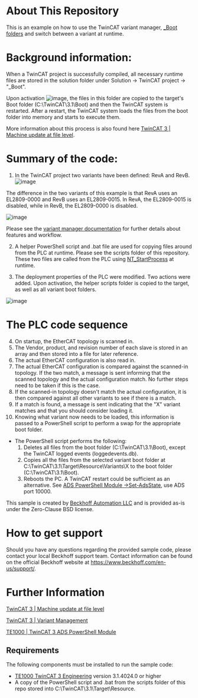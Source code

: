 # About This Repository
 
This is an example on how to use the TwinCAT variant manager, [_Boot folders](https://infosys.beckhoff.com/content/1033/variant_management/6325872779.html?id=1322548522019609004) and switch between a variant at runtime. 

# Background information:

When a TwinCAT project is successfully compiled, all necessary runtime files are stored in the solution folder under Solution -> TwinCAT project -> "_Boot".

Upon activation ![image](https://user-images.githubusercontent.com/19829308/220220768-bd583224-5e67-4282-ab9e-06754671e32a.png), the files in this folder are copied to the target's Boot folder (C:\TwinCAT\3.1\Boot) and then the TwinCAT system is restarted. 
After a restart, the TwinCAT system loads the files from the boot folder into memory and starts to execute them.

More information about this process is also found here [TwinCAT 3 | Machine update at file level](https://infosys.beckhoff.com/content/1033/machineupdate/index.html?id=2281025263805392133).
 

# Summary of the code:

1. In the TwinCAT project two variants have been defined: RevA and RevB.
![image](https://user-images.githubusercontent.com/19829308/220223650-c548a18e-0d45-4502-a6cd-0b01545f2d53.png)

The difference in the two variants of this example is that RevA uses an EL2809-0000 and RevB uses an EL2809-0015. In RevA, the EL2809-0015 is disabled, while in RevB, the EL2809-0000 is disabled.

![image](https://user-images.githubusercontent.com/19829308/220224029-0dd8dd6d-9d3d-4ec4-a93c-3d8fad74f4c3.png)

Please see the [variant manager documentation](https://infosys.beckhoff.com/content/1033/variant_management/index.html?id=640168702518993771) for further details about features and workflow.

2. A helper PowerShell script and .bat file are used for copying files around from the PLC at runtime. Please see the scripts folder of this repository. 
These two files are called from the PLC using [NT_StartProcess](https://infosys.beckhoff.com/content/1033/tcplclib_tc2_utilities/35042443.html?id=1762541397744069181) at runtime.

3. The deployment properties of the PLC were modified. Two actions were added.
 Upon activation, the helper scripts folder is copied to the target, as well as all variant boot folders.

![image](https://user-images.githubusercontent.com/19829308/220225329-4bbfcf81-feb3-419b-9d7d-813e75732c4a.png)


# The PLC code sequence

4. On startup, the EtherCAT topology is scanned in. 
5. The Vendor, product, and revision number of each slave is stored in an array and then stored into a file for later reference.
6. The actual EtherCAT configuration is also read in.
7. The actual EtherCAT configuration is compared against the scanned-in topology. If the two match, a message is sent informing that the scanned topology and the actual configuration match. No further steps need to be taken if this is the case.
8. If the scanned-in topology doesn't match the actual configuration, it is then compared against all other variants to see if there is a match.
9. If a match is found, a message is sent indicating that the "X" variant matches and that you should consider loading it.
10. Knowing what variant now needs to be loaded, this information is passed to a PowerShell script to perform a swap for the appropriate boot folder. 
  - The PowerShell script performs the following:
    1. Deletes all files from the boot folder (C:\TwinCAT\3.1\Boot), except the TwinCAT logged events (loggedevents.db).
    2. Copies all the files from the selected variant boot folder at C:\TwinCAT\3.1\Target\Resource\Variants\X to the boot folder (C:\TwinCAT\3.1\Boot).
    3. Reboots the PC. A TwinCAT restart could be sufficient as an alternative. See [ADS PowerShell Module ->Set-AdsState](https://infosys.beckhoff.com/content/1033/tc3_ads_ps_tcxaemgmt/11224827403.html?id=7000601074958384797), use ADS port 10000.

This sample is created by [Beckhoff Automation LLC](https://www.beckhoff.com/en-us/) and is provided as-is under the Zero-Clause BSD license.

# How to get support

Should you have any questions regarding the provided sample code, please contact your local Beckhoff support team. Contact information can be found on the official Beckhoff website at https://www.beckhoff.com/en-us/support/.

# Further Information
[TwinCAT 3 | Machine update at file level](https://infosys.beckhoff.com/content/1033/machineupdate/index.html?id=2281025263805392133)

[TwinCAT 3 | Variant Management](https://infosys.beckhoff.com/content/1033/variant_management/index.html?id=640168702518993771)

[TE1000 | TwinCAT 3 ADS PowerShell Module](https://infosys.beckhoff.com/content/1033/tc3_ads_ps_tcxaemgmt/index.html?id=532703962714578460)


## Requirements

The following components must be installed to run the sample code:

- [TE1000 TwinCAT 3 Engineering](https://www.beckhoff.com/en-en/products/automation/twincat/te1xxx-twincat-3-engineering/te1000.html) version 3.1.4024.0 or higher
- A copy of the PowerShell script and .bat from the scripts folder of this repo stored into C:\TwinCAT\3.1\Target\Resource.
